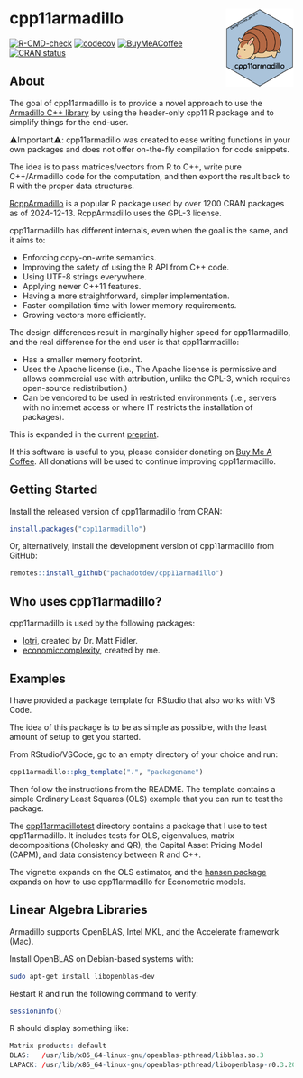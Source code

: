 
<!-- README.md is generated from README.Rmd. Please edit that file -->

# cpp11armadillo <img src="man/figures/logo.svg" align="right" height="139" alt="" />

<!-- badges: start -->

[![R-CMD-check](https://github.com/pachadotdev/cpp11armadillo/actions/workflows/R-CMD-check.yaml/badge.svg)](https://github.com/pachadotdev/cpp11armadillo/actions/workflows/R-CMD-check.yaml)
[![codecov](https://codecov.io/gh/pachadotdev/cpp11armadillo/graph/badge.svg?token=mWfiUCgfNu)](https://app.codecov.io/gh/pachadotdev/cpp11armadillo)
[![BuyMeACoffee](https://raw.githubusercontent.com/pachadotdev/buymeacoffee-badges/main/bmc-donate-white.svg)](https://buymeacoffee.com/pacha)
[![CRAN
status](https://www.r-pkg.org/badges/version/cpp11armadillo)](https://CRAN.R-project.org/package=cpp11armadillo)
<!-- badges: end -->

## About

The goal of cpp11armadillo is to provide a novel approach to use the
[Armadillo C++ library](https://arma.sourceforge.net/docs.html) by using
the header-only cpp11 R package and to simplify things for the end-user.

⚠️Important⚠️: cpp11armadillo was created to ease writing functions in
your own packages and does not offer on-the-fly compilation for code
snippets.

The idea is to pass matrices/vectors from R to C++, write pure
C++/Armadillo code for the computation, and then export the result back
to R with the proper data structures.

[RcppArmadillo](https://cran.r-project.org/package=RcppArmadillo) is a
popular R package used by over 1200 CRAN packages as of 2024-12-13.
RcppArmadillo uses the GPL-3 license.

cpp11armadillo has different internals, even when the goal is the same,
and it aims to:

  - Enforcing copy-on-write semantics.
  - Improving the safety of using the R API from C++ code.
  - Using UTF-8 strings everywhere.
  - Applying newer C++11 features.
  - Having a more straightforward, simpler implementation.
  - Faster compilation time with lower memory requirements.
  - Growing vectors more efficiently.

The design differences result in marginally higher speed for
cpp11armadillo, and the real difference for the end user is that
cpp11armadillo:

  - Has a smaller memory footprint.
  - Uses the Apache license (i.e., The Apache license is permissive and
    allows commercial use with attribution, unlike the GPL-3, which
    requires open-source redistribution.)
  - Can be vendored to be used in restricted environments (i.e., servers
    with no internet access or where IT restricts the installation of
    packages).

This is expanded in the current
[preprint](https://arxiv.org/abs/2408.11074).

If this software is useful to you, please consider donating on [Buy Me A
Coffee](https://buymeacoffee.com/pacha). All donations will be used to
continue improving cpp11armadillo.

## Getting Started

Install the released version of cpp11armadillo from CRAN:

``` r
install.packages("cpp11armadillo")
```

Or, alternatively, install the development version of cpp11armadillo
from GitHub:

``` r
remotes::install_github("pachadotdev/cpp11armadillo")
```

## Who uses cpp11armadillo?

cpp11armadillo is used by the following packages:

  - [lotri](https://github.com/nlmixr2/lotri), created by Dr. Matt
    Fidler.
  - [economiccomplexity](https://github.com/pachadotdev/economiccomplexity),
    created by me.

## Examples

I have provided a package template for RStudio that also works with VS
Code.

The idea of this package is to be as simple as possible, with the least
amount of setup to get you started.

From RStudio/VSCode, go to an empty directory of your choice and run:

``` r
cpp11armadillo::pkg_template(".", "packagename")
```

Then follow the instructions from the README. The template contains a
simple Ordinary Least Squares (OLS) example that you can run to test the
package.

The
[cpp11armadillotest](https://github.com/pachadotdev/cpp11armadillo/tree/main/cpp11armadillotest)
directory contains a package that I use to test cpp11armadillo. It
includes tests for OLS, eigenvalues, matrix decompositions (Cholesky and
QR), the Capital Asset Pricing Model (CAPM), and data consistency
between R and C++.

The vignette expands on the OLS estimator, and the [hansen
package](https://pacha.dev/hansen/) expands on how to use cpp11armadillo
for Econometric models.

## Linear Algebra Libraries

Armadillo supports OpenBLAS, Intel MKL, and the Accelerate framework
(Mac).

Install OpenBLAS on Debian-based systems with:

``` bash
sudo apt-get install libopenblas-dev
```

Restart R and run the following command to verify:

``` r
sessionInfo()
```

R should display something like:

``` r
Matrix products: default
BLAS:   /usr/lib/x86_64-linux-gnu/openblas-pthread/libblas.so.3 
LAPACK: /usr/lib/x86_64-linux-gnu/openblas-pthread/libopenblasp-r0.3.20.so; LAPACK version 3.10.0
```
